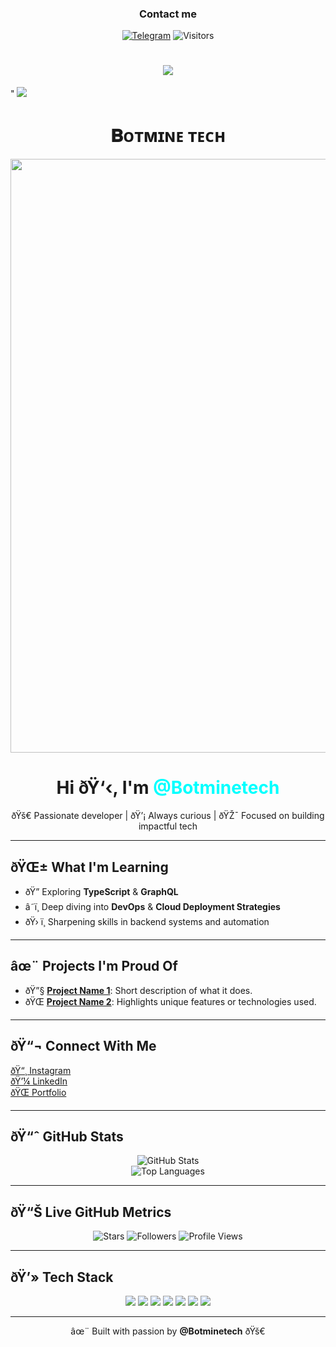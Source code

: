 <h3 align="center">Contact me</h3>
<p align="center">
<a href="https://t.me/NEXIO_07"><img alt="Telegram" src="https://img.shields.io/badge/-Telegram-1a1b27?style=for-the-badge&logo=telegram"></a>
  <img alt="Visitors" src="https://komarev.com/ghpvc/?username=NEXIO_07&label=Profile%20Visits&style=for-the-badge" />
</p>

 

<h1 align="center"
  
<img src="https://user-images.githubusercontent.com/73097560/115834477-dbab4500-a447-11eb-908a-139a6edaec5c.gif">
<img src="https://readme-typing-svg.herokuapp.com?color=FF0085&width==620&lines=🍁+🇮🇳+𝗣𝗢𝗪𝗘𝗥𝗘𝗗+𝗕𝗬+𝗕𝗢𝗧𝗠𝗜𝗡𝗘+𝗧𝗘𝗖𝗛+🇮🇳+🍁"></b></h3>"
<img src="https://user-images.githubusercontent.com/73097560/115834477-dbab4500-a447-11eb-908a-139a6edaec5c.gif">
<h1 align="center"><b>𝐁ᴏᴛᴍɪɴᴇ ᴛᴇᴄʜ</b></h1>
<p align="center"><a href="https://ll_RADHE7_ll"><img src="https://files.catbox.moe/o7pv72.jpg" width="950"></a></p>


<h3 align="center">



<h1 align="center">Hi ðŸ‘‹, I'm <span style="color:#00ffff">@Botminetech</span></h1>
<p align="center">
  ðŸš€ Passionate developer | ðŸ’¡ Always curious | ðŸŽ¯ Focused on building impactful tech
</p>

---

## ðŸŒ± What I'm Learning
- ðŸ” Exploring **TypeScript** & **GraphQL**
- â˜ï¸ Deep diving into **DevOps** & **Cloud Deployment Strategies**
- ðŸ› ï¸ Sharpening skills in backend systems and automation

---

## âœ¨ Projects I'm Proud Of
- ðŸ”§ [**Project Name 1**](#): Short description of what it does.
- ðŸŒ [**Project Name 2**](#): Highlights unique features or technologies used.

---

## ðŸ“¬ Connect With Me
<p align="left">
  <a href="https://instagram.com/Botminetech" target="_blank">ðŸ“¸ Instagram</a><br>
  <a href="https://linkedin.com/in/Botminetech" target="_blank">ðŸ’¼ LinkedIn</a><br>
  <a href="https://nexio07.dev" target="_blank">ðŸŒ Portfolio</a>
</p>

---

## ðŸ“ˆ GitHub Stats

<p align="center">
  <img src="https://github-readme-stats.vercel.app/api?username=Botminetech&show_icons=true&theme=tokyonight&count_private=true" alt="GitHub Stats" />
  <br>
  <img src="https://github-readme-stats.vercel.app/api/top-langs/?username=Botminetech&layout=compact&theme=tokyonight" alt="Top Languages" />
</p>

---

## ðŸ“Š Live GitHub Metrics

<p align="center">
  <img src="https://img.shields.io/github/stars/Botminetech?style=for-the-badge&logo=github&color=purple" alt="Stars">
  <img src="https://img.shields.io/github/followers/Botminetech?style=for-the-badge&logo=github&color=blue" alt="Followers">
  <img src="https://komarev.com/ghpvc/?username=Botminetech&label=Profile%20Views&color=0e75b6&style=for-the-badge" alt="Profile Views">
</p>

---

## ðŸ’» Tech Stack

<p align="center">
<!-- Language & Tech Stack Badges -->
<img src="https://img.shields.io/badge/Python-3776AB?style=for-the-badge&logo=python&logoColor=FFD43B"/>
<img src="https://img.shields.io/badge/TypeScript-3178C6?style=for-the-badge&logo=typescript&logoColor=white"/>
<img src="https://img.shields.io/badge/GraphQL-DC267F?style=for-the-badge&logo=graphql&logoColor=white"/>
<img src="https://img.shields.io/badge/HTML5-FF5722?style=for-the-badge&logo=html5&logoColor=white"/>
<img src="https://img.shields.io/badge/Shell-4EAA25?style=for-the-badge&logo=gnu-bash&logoColor=white"/>
<img src="https://img.shields.io/badge/JavaScript-F7DF1E?style=for-the-badge&logo=javascript&logoColor=black"/>

<!-- GitHub Fork Badge (Replace user/repo with your repo) -->
<img src="https://img.shields.io/github/forks/user/repo?style=for-the-badge&logo=github&color=6c5ce7&label=FORKS"/>

---

<p align="center">
  âœ¨ Built with passion by <strong>@Botminetech</strong> ðŸš€
</p>
